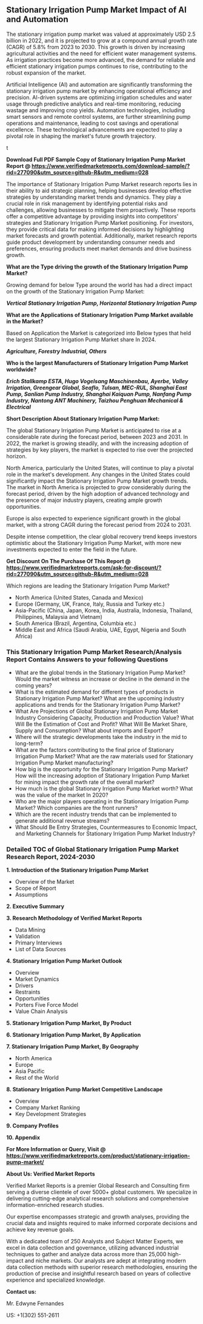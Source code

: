 <h2>Stationary Irrigation Pump Market Impact of AI and Automation</h2><p>The stationary irrigation pump market was valued at approximately USD 2.5 billion in 2022, and it is projected to grow at a compound annual growth rate (CAGR) of 5.8% from 2023 to 2030. This growth is driven by increasing agricultural activities and the need for efficient water management systems. As irrigation practices become more advanced, the demand for reliable and efficient stationary irrigation pumps continues to rise, contributing to the robust expansion of the market.</p><p>Artificial Intelligence (AI) and automation are significantly transforming the stationary irrigation pump market by enhancing operational efficiency and precision. AI-driven systems are optimizing irrigation schedules and water usage through predictive analytics and real-time monitoring, reducing wastage and improving crop yields. Automation technologies, including smart sensors and remote control systems, are further streamlining pump operations and maintenance, leading to cost savings and operational excellence. These technological advancements are expected to play a pivotal role in shaping the market's future growth trajectory.</p>t</p><p id="" class=""><strong>Download Full PDF Sample Copy of Stationary Irrigation Pump Market Report @ <a href="https://www.verifiedmarketreports.com/download-sample/?rid=277090&utm_source=github-R&utm_medium=028" target="_blank">https://www.verifiedmarketreports.com/download-sample/?rid=277090&utm_source=github-R&utm_medium=028</a></strong></p><p>The importance of&nbsp;Stationary Irrigation Pump Market research reports lies in their ability to aid strategic planning, helping businesses develop effective strategies by understanding market trends and dynamics. They play a crucial role in risk management by identifying potential risks and challenges, allowing businesses to mitigate them proactively. These reports offer a competitive advantage by providing insights into competitors' strategies and Stationary Irrigation Pump Market positioning. For investors, they provide critical data for making informed decisions by highlighting market forecasts and growth potential. Additionally, market research reports guide product development by understanding consumer needs and preferences, ensuring products meet market demands and drive business growth.</p><p><strong>What are the&nbsp;Type driving the growth of the Stationary Irrigation Pump Market?</strong></p><p id="" class="">Growing demand for below Type around the world has had a direct impact on the growth of the Stationary Irrigation Pump Market:</p><em><strong>Vertical Stationary Irrigation Pump, Horizontal Stationary Irrigation Pump</strong></em></p><strong>What are the&nbsp;Applications&nbsp;of Stationary Irrigation Pump Market available in the Market?</strong></p><p id="" class="">Based on Application the Market is categorized into Below types that held the largest Stationary Irrigation Pump Market share In 2024.</p><em><strong>Agriculture, Forestry Industrial, Others</strong></em></p><strong>Who is the largest Manufacturers of Stationary Irrigation Pump Market worldwide?</strong></p><p><em><strong>Erich Stallkamp ESTA, Hugo Vogelsang Maschinenbau, Ayerbe, Valley Irrigation, Greengear Global, Seaflo, Tulsan, MEC-RUL, Shanghai East Pump, Sanlian Pump Industry, Shanghai Kaiquan Pump, Nanfang Pump Industry, Nantong ANT Machinery, Taizhou Penghuan Mechanical & Electrical</strong></em></p><p id="" class=""><strong>Short Description About Stationary Irrigation Pump Market:</strong></p><p>The global Stationary Irrigation Pump Market is anticipated to rise at a considerable rate during the forecast period, between 2023 and 2031. In 2022, the market is growing steadily, and with the increasing adoption of strategies by key players, the market is expected to rise over the projected horizon.</p><p>North America, particularly the United States, will continue to play a pivotal role in the market's development. Any changes in the United States could significantly impact the Stationary Irrigation Pump Market growth trends. The market in North America is projected to grow considerably during the forecast period, driven by the high adoption of advanced technology and the presence of major industry players, creating ample growth opportunities.</p><p>Europe is also expected to experience significant growth in the global market, with a strong CAGR during the forecast period from 2024 to 2031.</p><p>Despite intense competition, the clear global recovery trend keeps investors optimistic about the Stationary Irrigation Pump Market, with more new investments expected to enter the field in the future.</p><p id="" class=""><strong>Get Discount On The Purchase Of This Report @ <a href="https://www.verifiedmarketreports.com/ask-for-discount/?rid=277090&utm_source=github-R&utm_medium=028" target="_blank">https://www.verifiedmarketreports.com/ask-for-discount/?rid=277090&utm_source=github-R&utm_medium=028</a></strong></p>Which regions are leading the Stationary Irrigation Pump Market?</p><ul><li>North America (United States, Canada and Mexico)</li><li>Europe (Germany, UK, France, Italy, Russia and Turkey etc.)</li><li>Asia-Pacific (China, Japan, Korea, India, Australia, Indonesia, Thailand, Philippines, Malaysia and Vietnam)</li><li>South America (Brazil, Argentina, Columbia etc.)</li><li>Middle East and Africa (Saudi Arabia, UAE, Egypt, Nigeria and South Africa)</li></ul><h3 id="" class="">This Stationary Irrigation Pump Market Research/Analysis Report Contains Answers to your following Questions</h3><ul><li>What are the global trends in the Stationary Irrigation Pump Market? Would the market witness an increase or decline in the demand in the coming years?</li><li>What is the estimated demand for different types of products in Stationary Irrigation Pump Market? What are the upcoming industry applications and trends for the Stationary Irrigation Pump Market?</li><li>What Are Projections of Global Stationary Irrigation Pump Market Industry Considering Capacity, Production and Production Value? What Will Be the Estimation of Cost and Profit? What Will Be Market Share, Supply and Consumption? What about imports and Export?</li><li>Where will the strategic developments take the industry in the mid to long-term?</li><li>What are the factors contributing to the final price of Stationary Irrigation Pump Market? What are the raw materials used for Stationary Irrigation Pump Market manufacturing?</li><li>How big is the opportunity for the Stationary Irrigation Pump Market? How will the increasing adoption of Stationary Irrigation Pump Market for mining impact the growth rate of the overall market?</li><li>How much is the global Stationary Irrigation Pump Market worth? What was the value of the market In 2020?</li><li>Who are the major players operating in the Stationary Irrigation Pump Market? Which companies are the front runners?</li><li>Which are the recent industry trends that can be implemented to generate additional revenue streams?</li><li>What Should Be Entry Strategies, Countermeasures to Economic Impact, and Marketing Channels for Stationary Irrigation Pump Market Industry?</li></ul><h3 id="" class="">Detailed TOC of Global Stationary Irrigation Pump Market Research Report, 2024-2030</h3><p id="" class=""><strong>1. Introduction of the Stationary Irrigation Pump Market</strong></p><ul><li>Overview of the Market</li><li>Scope of Report</li><li>Assumptions</li></ul><p id="" class=""><strong>2. Executive Summary</strong></p><p id="" class=""><strong>3. Research Methodology of Verified Market Reports</strong></p><ul><li>Data Mining</li><li>Validation</li><li>Primary Interviews</li><li>List of Data Sources</li></ul><p id="" class=""><strong>4. Stationary Irrigation Pump Market Outlook</strong></p><ul><li>Overview</li><li>Market Dynamics</li><li>Drivers</li><li>Restraints</li><li>Opportunities</li><li>Porters Five Force Model</li><li>Value Chain Analysis</li></ul><p id="" class=""><strong>5. Stationary Irrigation Pump Market, By Product</strong></p><p id="" class=""><strong>6. Stationary Irrigation Pump Market, By Application</strong></p><p id="" class=""><strong>7. Stationary Irrigation Pump Market, By Geography</strong></p><ul><li>North America</li><li>Europe</li><li>Asia Pacific</li><li>Rest of the World</li></ul><p id="" class=""><strong>8. Stationary Irrigation Pump Market Competitive Landscape</strong></p><ul><li>Overview</li><li>Company Market Ranking</li><li>Key Development Strategies</li></ul><p id="" class=""><strong>9. Company Profiles</strong></p><p id="" class=""><strong>10. Appendix</strong></p><p id="" class=""><strong>For More Information or Query, Visit @ <a href="https://www.verifiedmarketreports.com/product/stationary-irrigation-pump-market/" target="_blank">https://www.verifiedmarketreports.com/product/stationary-irrigation-pump-market/</a></strong></p><p id="" class=""><strong>About Us: Verified Market Reports</strong></p><p id="" class="">Verified Market Reports is a premier Global Research and Consulting firm serving a diverse clientele of over 5000+ global customers. We specialize in delivering cutting-edge analytical research solutions and comprehensive information-enriched research studies.</p><p id="" class="">Our expertise encompasses strategic and growth analyses, providing the crucial data and insights required to make informed corporate decisions and achieve key revenue goals.</p><p id="" class="">With a dedicated team of 250 Analysts and Subject Matter Experts, we excel in data collection and governance, utilizing advanced industrial techniques to gather and analyze data across more than 25,000 high-impact and niche markets. Our analysts are adept at integrating modern data collection methods with superior research methodologies, ensuring the production of precise and insightful research based on years of collective experience and specialized knowledge.</p><p id="" class=""><strong>Contact us:</strong></p><p id="" class="">Mr. Edwyne Fernandes</p><p id="" class="">US: +1(302) 551-2611</p>